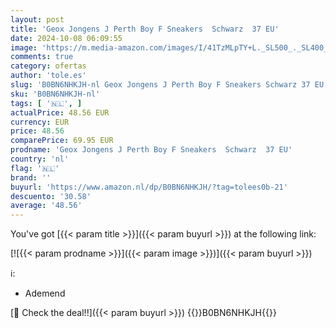 ```yaml
---
layout: post
title: 'Geox Jongens J Perth Boy F Sneakers  Schwarz  37 EU'
date: 2024-10-08 06:09:55
image: 'https://m.media-amazon.com/images/I/41TzMLpTY+L._SL500_._SL400_.jpg'
comments: true
category: ofertas
author: 'tole.es'
slug: 'B0BN6NHKJH-nl Geox Jongens J Perth Boy F Sneakers Schwarz 37 EU'
sku: 'B0BN6NHKJH-nl'
tags: [ '🇳🇱', ]
actualPrice: 48.56 EUR
currency: EUR
price: 48.56
comparePrice: 69.95 EUR
prodname: 'Geox Jongens J Perth Boy F Sneakers  Schwarz  37 EU'
country: 'nl'
flag: '🇳🇱'
brand: ''
buyurl: 'https://www.amazon.nl/dp/B0BN6NHKJH/?tag=tolees0b-21'
descuento: '30.58'
average: '48.56'
---
```


You've got [{{< param title >}}]({{< param buyurl >}}) at the following link:

[![{{< param prodname >}}]({{< param image >}})]({{< param buyurl >}})

ℹ️:

- Ademend

[🛒 Check the deal!!]({{< param buyurl >}})
{{<world>}}B0BN6NHKJH{{</world>}}
